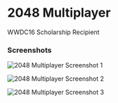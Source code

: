 # 2048 Multiplayer
WWDC16 Scholarship Recipient

### Screenshots

![2048 Multiplayer Screenshot 1]("2048-Multiplayer/Screenshots/IMG_0785.jpg")

![2048 Multiplayer Screenshot 2]("2048-Multiplayer/Screenshots/IMG_0786.jpg")

![2048 Multiplayer Screenshot 3]("2048-Multiplayer/Screenshots/IMG_0780.jpg")
